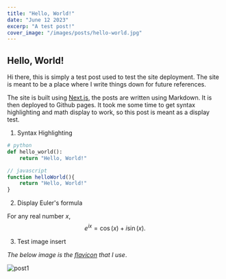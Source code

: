 ```yaml
---
title: "Hello, World!"
date: "June 12 2023"
excerp: "A test post!"
cover_image: "/images/posts/hello-world.jpg"
---
```


## Hello, World!

Hi there, this is simply a test post used to test the site deployment. The site is meant to be a place where I write things down for future references. 

The site is built using [Next.js](https://nextjs.org/), the posts are written using Markdown. It is then deployed to Github pages. 
It took me some time to get syntax highlighting and math display to work, so this post is meant as a display test. 

1. Syntax Highlighting

```python
# python
def hello_world():
    return "Hello, World!"
```

```javascript
// javascript
function helloWorld(){
    return "Hello, World!"
}
```

2. Display Euler's formula

For any real number $x$, 
$$
e^{ix} = \cos(x) + i\sin(x).
$$

3. Test image insert

*The below image is the [flavicon](https://www.flaticon.com/free-icons/icosahedron) that I use*.

![post1](/icosahedron.png "image Favicon")


